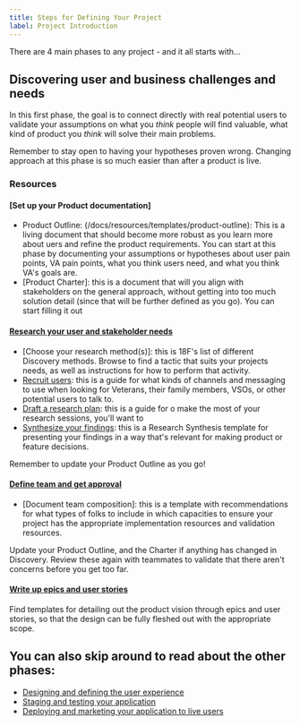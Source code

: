 ```yaml
---
title: Steps for Defining Your Project
label: Project Introduction
---
```


There are 4 main phases to any project - and it all starts with...

## Discovering user and business challenges and needs
In this first phase, the goal is to connect directly with real potential users to validate your assumptions on what you *think* people will find valuable, what kind of product you *think* will solve their main problems.

Remember to stay open to having your hypotheses proven wrong. Changing approach at this phase is so much easier than after a product is live.

### Resources

#### [Set up your Product documentation]
- Product Outline: (/docs/resources/templates/product-outline): This is a living document that should become more robust as you learn more about uers and refine the product requirements. You can start at this phase by documenting your assumptions or hypotheses about user pain points, VA pain points, what you think users need, and what you think VA's goals are.
- [Product Charter]: this is a document that will you align with stakeholders on the general approach, without getting into too much solution detail (since that will be further defined as you go). You can start filling it out

#### [Research your user and stakeholder needs](./understanding-user-needs)
- [Choose your research method(s)]: this is 18F's list of different Discovery methods. Browse to find a tactic that suits your projects needs, as well as instructions for how to perform that activity.
- [Recruit users](): this is a guide for what kinds of channels and messaging to use when looking for Veterans, their family members, VSOs, or other potential users to talk to.
- [Draft a research plan](): this is a guide for o make the most of your research sessions, you'll want to 
- [Synthesize your findings](): this is a Research Synthesis template for presenting your findings in a way that's relevant for  making product or feature decisions.

Remember to update your Product Outline as you go!

#### [Define team and get approval](./)

- [Document team composition]: this is a template with recommendations for what types of folks to include in which capacities to ensure your project has the appropriate implementation resources and validation resources.

Update your Product Outline, and the Charter if anything has changed in Discovery. Review these again with teammates to validate that there aren't concerns before you get too far.

#### [Write up epics and user stories](./)

Find templates for detailing out the product vision through epics and user stories, so that the design can be fully fleshed out with the appropriate scope.

## You can also skip around to read about the other phases:
- [Designing and defining the user experience](../design-process/design-process.html)
- [Staging and testing your application](../development-process/getting-started.html)
- [Deploying and marketing your application to live users](../?)
